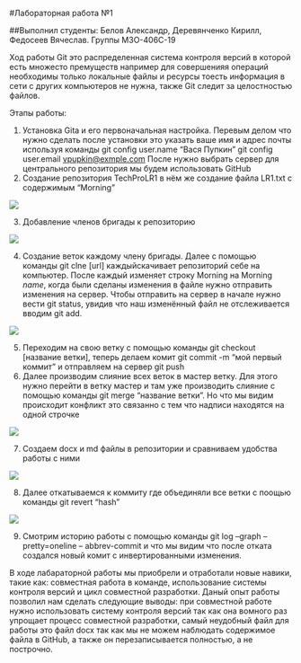 #Лабораторная работа №1 

##Выполнил студенты: Белов Александр, Деревянченко Кирилл, Федосеев Вячеслав. Группы М3О-406С-19 

Ход работы Git это распределенная система контроля версий в которой есть множесто премуществ например для совершенияя операций необходимы только локальные файлы и ресурсы тоесть информация в сети с других компьютеров не нужна, также Git следит за целостностью файлов. 

Этапы работы: 

1) Установка Gita и его первоначальная настройка. Перевым делом что нужно сделать после установки это указать ваше имя и адрес почты используя команды git config user.name “Вася Пупкин” git config user.email vpupkin@exmple.com После нужно выбрать сервер для центрального репозитория мы будем использовать GitHub 
1) Создание репозитория TechProLR1 в нём же создание файла LR1.txt с содержимым “Morning” 

![](Aspose.Words.11446527-8c4d-4b58-997b-eb888162ec35.01.jpeg)

3) Добавление членов бригады к репозиторию 

![](Aspose.Words.11446527-8c4d-4b58-997b-eb888162ec35.2.jpeg)

4) Создание веток каждому члену бригады. Далее с помощью команды git clne [url] каждыйскачивает репозиторий себе на компьютер. После каждый изменяет строку Morning на Morning *name*, когда были сделаны изменения в файле нужно отправить изменения на сервер. Чтобы отправить на сервер в начале нужно вести git status, увидив что наш изменённый файл не отслеживается вводим git add. 

![](Aspose.Words.11446527-8c4d-4b58-997b-eb888162ec35.3.jpeg)

5) Переходим на свою ветку с помощью команды git checkout [название ветки], теперь делаем комит git commit -m “мой первый коммит” и отправляем на сервер git push 
5) Далее производим слияние всех веток в мастер ветку. Для этого нужно перейти в ветку мастер и там уже производить слияние с помощью команды git merge “название ветки”. Но что мы видим происходит конфликт это связанно с тем что надписи находятся на одной строчке 

![](Aspose.Words.11446527-8c4d-4b58-997b-eb888162ec35.4.jpeg)

7) Создаем docx и md файлы в репозитории и сравниваем удобства работы с ними 

![](Aspose.Words.11446527-8c4d-4b58-997b-eb888162ec35.5.jpeg)

8) Далее откатываемся к коммиту где объединяли все ветки с поощью команды git revert “hash” 

![](Aspose.Words.11446527-8c4d-4b58-997b-eb888162ec35.6.jpeg)

9) Смотрим историю работы с помощью команды git log –graph –pretty=oneline – abbrev-commit и что мы видим что после отката создался новый комит с инвертированными изменения. 

В ходе лабараторной работы мы приобрели и отработали новые навики, такие как: совместная работа в команде, использование системы контроля версий и цикл совместной разработки. Даный опыт работы позволил нам сделать следующие выводы: при совместной работе нужно использовать систему контроля версий так как она вомного раз упрощает процесс совместной разработки, самый неудобный файл для работы это файл docx так как мы не можем наблюдать содержимое файла в GitHub, а также он перезаписывается полностью, а не построчно. 
